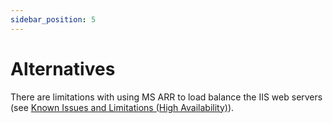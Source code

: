 ```yaml
---
sidebar_position: 5
---
```


# Alternatives

There are limitations with using MS ARR to load balance the IIS web servers (see [Known Issues and Limitations (High Availability)](https://help.quali.com/Online%20Help/0.0/Portal/Content/HA-Install/Knwn-issues.htm)).